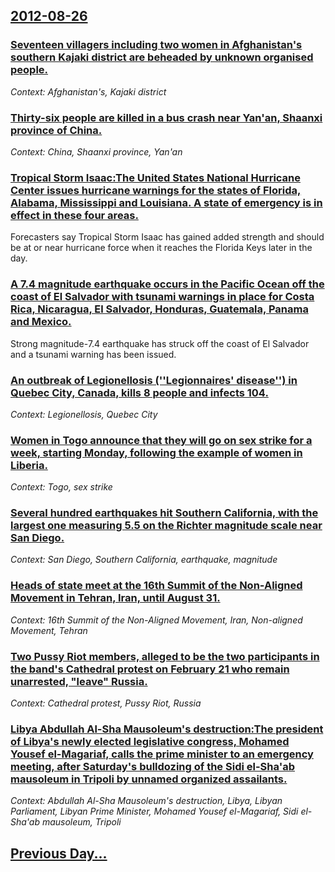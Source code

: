 ## [2012-08-26](/news/2012/08/26/index.md)

### [Seventeen villagers including two women in Afghanistan's southern Kajaki district are beheaded by unknown organised people. ](/news/2012/08/26/seventeen-villagers-including-two-women-in-afghanistan-s-southern-kajaki-district-are-beheaded-by-unknown-organised-people.md)
_Context: Afghanistan's, Kajaki district_

### [Thirty-six people are killed in a bus crash near Yan'an, Shaanxi province of China. ](/news/2012/08/26/thirty-six-people-are-killed-in-a-bus-crash-near-yan-an-shaanxi-province-of-china.md)
_Context: China, Shaanxi province, Yan'an_

### [Tropical Storm Isaac:The United States National Hurricane Center issues hurricane warnings for the states of Florida, Alabama, Mississippi and Louisiana. A state of emergency is in effect in these four areas. ](/news/2012/08/26/tropical-storm-isaac-pthe-united-states-national-hurricane-center-issues-hurricane-warnings-for-the-states-of-florida-alabama-mississippi.md)
Forecasters say Tropical Storm Isaac has gained added strength and should be at or near hurricane force when it reaches the Florida Keys later in the day.

### [A 7.4 magnitude earthquake occurs in the Pacific Ocean off the coast of El Salvador with tsunami warnings in place for Costa Rica, Nicaragua, El Salvador, Honduras, Guatemala, Panama and Mexico. ](/news/2012/08/26/a-7-4-magnitude-earthquake-occurs-in-the-pacific-ocean-off-the-coast-of-el-salvador-with-tsunami-warnings-in-place-for-costa-rica-nicaragua.md)
Strong magnitude-7.4 earthquake has struck off the coast of El Salvador and a tsunami warning has been issued.

### [An outbreak of Legionellosis (''Legionnaires' disease'') in Quebec City, Canada, kills 8 people and infects 104. ](/news/2012/08/26/an-outbreak-of-legionellosis-legionnaires-disease-in-quebec-city-canada-kills-8-people-and-infects-104.md)
_Context: Legionellosis, Quebec City_

### [Women in Togo announce that they will go on sex strike for a week, starting Monday, following the example of women in Liberia. ](/news/2012/08/26/women-in-togo-announce-that-they-will-go-on-sex-strike-for-a-week-starting-monday-following-the-example-of-women-in-liberia.md)
_Context: Togo, sex strike_

### [Several hundred earthquakes hit Southern California, with the largest one measuring 5.5 on the Richter magnitude scale near San Diego. ](/news/2012/08/26/several-hundred-earthquakes-hit-southern-california-with-the-largest-one-measuring-5-5-on-the-richter-magnitude-scale-near-san-diego.md)
_Context: San Diego, Southern California, earthquake, magnitude_

### [Heads of state meet at the 16th Summit of the Non-Aligned Movement in Tehran, Iran, until August 31. ](/news/2012/08/26/heads-of-state-meet-at-the-16th-summit-of-the-non-aligned-movement-in-tehran-iran-until-august-31.md)
_Context: 16th Summit of the Non-Aligned Movement, Iran, Non-aligned Movement, Tehran_

### [Two Pussy Riot members, alleged to be the two participants in the band's Cathedral protest on February 21 who remain unarrested, "leave" Russia. ](/news/2012/08/26/two-pussy-riot-members-alleged-to-be-the-two-participants-in-the-band-s-cathedral-protest-on-february-21-who-remain-unarrested-leave-rus.md)
_Context: Cathedral protest, Pussy Riot, Russia_

### [Libya Abdullah Al-Sha Mausoleum's destruction:The president of Libya's newly elected legislative congress, Mohamed Yousef el-Magariaf, calls the prime minister to an emergency meeting, after Saturday's bulldozing of the Sidi el-Sha'ab mausoleum in Tripoli by unnamed organized assailants. ](/news/2012/08/26/libya-abdullah-al-sha-mausoleum-s-destruction-pthe-president-of-libya-s-newly-elected-legislative-congress-mohamed-yousef-el-magariaf-call.md)
_Context: Abdullah Al-Sha Mausoleum's destruction, Libya, Libyan Parliament, Libyan Prime Minister, Mohamed Yousef el-Magariaf, Sidi el-Sha'ab mausoleum, Tripoli_

## [Previous Day...](/news/2012/08/25/index.md)

